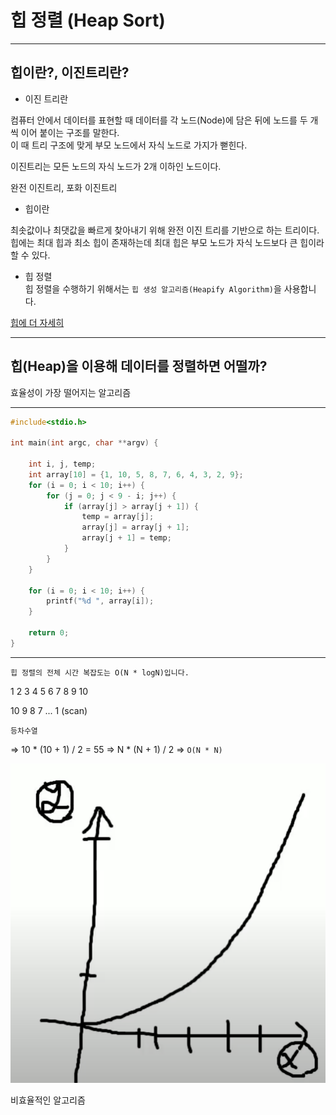 # 힙 정렬 (Heap Sort)

---

## 힙이란?, 이진트리란?  

- 이진 트리란  

컴퓨터 안에서 데이터를 표현할 때 데이터를 각 노드(Node)에 담은 뒤에 노드를 두 개씩 이어 붙이는 구조를 말한다.  
이 때 트리 구조에 맞게 부모 노드에서 자식 노드로 가지가 뻗힌다.  

이진트리는 모든 노드의 자식 노드가 2개 이하인 노드이다.  

완전 이진트리, 포화 이진트리  

- 힙이란  

최솟값이나 최댓값을 빠르게 찾아내기 위해 완전 이진 트리를 기반으로 하는 트리이다.  
힙에는 최대 힙과 최소 힙이 존재하는데 최대 힙은 부모 노드가 자식 노드보다 큰 힙이라 할 수 있다.  


- 힙 정렬  
힙 정렬을 수행하기 위해서는 `힙 생성 알고리즘(Heapify Algorithm)`을 사용합니다.  

[힙에 더 자세히](https://hwlee9505.github.io/docs/algorithm_heap#binary-heap)  

---

## 힙(Heap)을 이용해 데이터를 정렬하면 어떨까?  

효율성이 가장 떨어지는 알고리즘

---

```c
#include<stdio.h>

int main(int argc, char **argv) {

    int i, j, temp;
    int array[10] = {1, 10, 5, 8, 7, 6, 4, 3, 2, 9};
    for (i = 0; i < 10; i++) {
        for (j = 0; j < 9 - i; j++) {
            if (array[j] > array[j + 1]) {
                temp = array[j];
                array[j] = array[j + 1];
                array[j + 1] = temp;
            }
        }
    }

    for (i = 0; i < 10; i++) {
        printf("%d ", array[i]);
    }

    return 0;
}
```

---

`힙 정렬의 전체 시간 복잡도는 O(N * logN)입니다.`

1 2 3 4 5 6 7 8 9 10

10 9 8 7 ... 1 (scan)

`등차수열`

=> 10 * (10 + 1) / 2 = 55
=> N * (N + 1) / 2
=> `O(N * N)`

![](/img/n^2.png)

비효율적인 알고리즘
